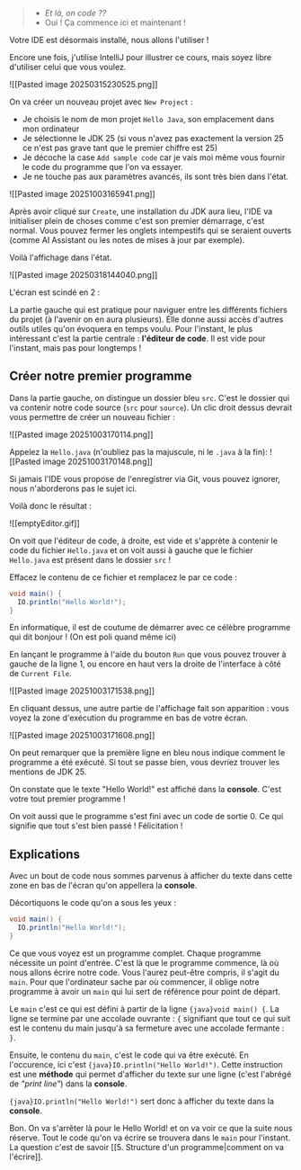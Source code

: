 >- *Et là, on code ??*
>- Oui ! Ça commence ici et maintenant !

Votre IDE est désormais installé, nous allons l'utiliser !

Encore une fois, j'utilise IntelliJ pour illustrer ce cours, mais soyez libre d'utiliser celui que vous voulez.

![[Pasted image 20250315230525.png]]

On va créer un nouveau projet avec `New Project` :

- Je choisis le nom de mon projet `Hello Java`, son emplacement dans mon ordinateur
- Je sélectionne le JDK 25 (si vous n'avez pas exactement la version 25 ce n'est pas grave tant que le premier chiffre est 25)
- Je décoche la case `Add sample code` car je vais moi même vous fournir le code du programme que l'on va essayer.
- Je ne touche pas aux paramètres avancés, ils sont très bien dans l'état.

![[Pasted image 20251003165941.png]]

Après avoir cliqué sur `Create`, une installation du JDK aura lieu, l'IDE va initialiser plein de choses comme c'est son premier démarrage, c'est normal.
Vous pouvez fermer les onglets intempestifs qui se seraient ouverts (comme AI Assistant ou les notes de mises à jour par exemple).

Voilà l'affichage dans l'état.

![[Pasted image 20250318144040.png]]

L'écran est scindé en 2 :

La partie gauche qui est pratique pour naviguer entre les différents fichiers du projet (à l'avenir on en aura plusieurs). Elle donne aussi accès d'autres outils utiles qu'on évoquera en temps voulu. 
Pour l'instant, le plus intéressant c'est la partie centrale : **l'éditeur de code**.
Il est vide pour l'instant, mais pas pour longtemps !

## Créer notre premier programme

Dans la partie gauche, on distingue un dossier bleu `src`. C'est le dossier qui va contenir notre code source (`src` pour `source`).
Un clic droit dessus devrait vous permettre de créer un nouveau fichier :

![[Pasted image 20251003170114.png]]

Appelez la `Hello.java` (n'oubliez pas la majuscule, ni le `.java` à la fin):
![[Pasted image 20251003170148.png]]

Si jamais l'IDE vous propose de l'enregistrer via Git, vous pouvez ignorer, nous n'aborderons pas le sujet ici.

Voilà donc le résultat :

![[emptyEditor.gif]]

On voit que l'éditeur de code, à droite, est vide et s'apprète à contenir le code du fichier `Hello.java` et on voit aussi à gauche que le fichier `Hello.java` est présent dans le dossier `src` !

Effacez le contenu de ce fichier et remplacez le par ce code :

```java title:Hello.java
void main() {
  IO.println("Hello World!");
}
```

En informatique, il est de coutume de démarrer avec ce célèbre programme qui dit bonjour ! (On est poli quand même ici)

En lançant le programme à l'aide du bouton `Run` que vous pouvez trouver à gauche de la ligne 1, ou encore en haut vers la droite de l'interface à côté de `Current File`.

![[Pasted image 20251003171538.png]]

En cliquant dessus, une autre partie de l'affichage fait son apparition : vous voyez la zone d'exécution du programme en bas de votre écran.

![[Pasted image 20251003171608.png]]

On peut remarquer que la première ligne en bleu nous indique comment le programme a été exécuté. Si tout se passe bien, vous devriez trouver les mentions de JDK 25.

On constate que le texte "Hello World!" est affiché dans la **console**. C'est votre tout premier programme !

On voit aussi que le programme s'est fini avec un code de sortie 0. Ce qui signifie que tout s'est bien passé ! Félicitation !
## Explications

Avec un bout de code nous sommes parvenus à afficher du texte dans cette zone en bas de l'écran qu'on appellera la **console**.

Décortiquons le code qu'on a sous les yeux :

```java title:Hello.java
void main() {
  IO.println("Hello World!");
}
```

Ce que vous voyez est un programme complet. Chaque programme nécessite un point d'entrée. C'est là que le programme commence, là où nous allons écrire notre code. Vous l'aurez peut-être compris, il s'agit du `main`. Pour que l'ordinateur sache par où commencer, il oblige notre programme à avoir un `main` qui lui sert de référence pour point de départ.

Le `main` c'est ce qui est défini à partir de la ligne `{java}void main() {`. La ligne se termine par une accolade ouvrante : `{` signifiant que tout ce qui suit est le contenu du main jusqu'à sa fermeture avec une accolade fermante : `}`.

Ensuite, le contenu du `main`, c'est le code qui va être exécuté. En l'occurence, ici c'est `{java}IO.println("Hello World!")`. Cette instruction est une **méthode** qui permet d'afficher du texte sur une ligne (c'est l'abrégé de *"print line"*) dans la **console**.

`{java}IO.println("Hello World!")` sert donc à afficher du texte dans la **console**.


Bon. On va s'arrêter là pour le Hello World! et on va voir ce que la suite nous réserve.
Tout le code qu'on va écrire se trouvera dans le `main` pour l'instant. La question c'est de savoir [[5. Structure d'un programme|comment on va l'écrire]].
